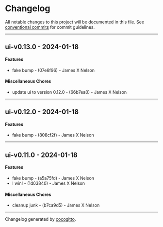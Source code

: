 # Changelog
All notable changes to this project will be documented in this file. See [conventional commits](https://www.conventionalcommits.org/) for commit guidelines.

- - -
## ui-v0.13.0 - 2024-01-18
#### Features
- fake bump - (07e6f96) - James X Nelson
#### Miscellaneous Chores
- update ui to version 0.12.0 - (66b7ea0) - James X Nelson

- - -

## ui-v0.12.0 - 2024-01-18
#### Features
- fake bump - (808cf2f) - James X Nelson

- - -

## ui-v0.11.0 - 2024-01-18
#### Features
- fake bump - (a5a75fd) - James X Nelson
- I win! - (1d03840) - James X Nelson
#### Miscellaneous Chores
- cleanup junk - (b7ca9d5) - James X Nelson

- - -

Changelog generated by [cocogitto](https://github.com/cocogitto/cocogitto).